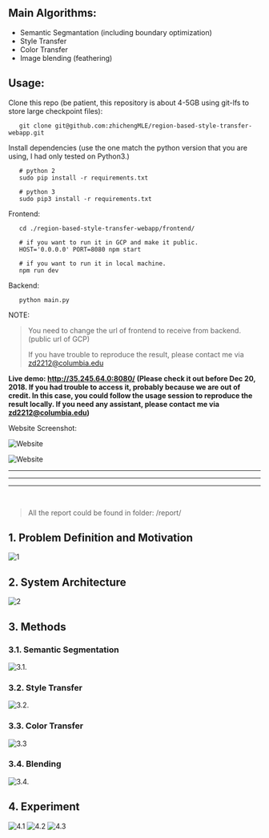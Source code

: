 
## Main Algorithms:

- Semantic Segmantation (including boundary optimization)
- Style Transfer
- Color Transfer
- Image blending (feathering)

## Usage:

Clone this repo (be patient, this repository is about 4-5GB using git-lfs to store large checkpoint files):

```
   git clone git@github.com:zhichengMLE/region-based-style-transfer-webapp.git
```

Install dependencies (use the one match the python version that you are using, I had only tested on Python3.)

```
   # python 2
   sudo pip install -r requirements.txt
   
   # python 3
   sudo pip3 install -r requirements.txt
```

Frontend: 
```
   cd ./region-based-style-transfer-webapp/frontend/
   
   # if you want to run it in GCP and make it public.
   HOST='0.0.0.0' PORT=8080 npm start
   
   # if you want to run it in local machine.
   npm run dev
```

Backend:

```
   python main.py
```

NOTE:

> You need to change the url of frontend to receive from backend. (public url of GCP)
> 
> If you have trouble to reproduce the result, please contact me via zd2212@columbia.edu


**Live demo: http://35.245.64.0:8080/ (Please check it out before Dec 20, 2018. If you had trouble to access it, probably because we are out of credit. In this case, you could follow the usage session to reproduce the result locally. If you need any assistant, please contact me via zd2212@columbia.edu)**


Website Screenshot:

![Website](https://github.com/zhichengMLE/region-based-style-transfer-webapp/blob/master/report/images/website.png)

![Website](https://github.com/zhichengMLE/region-based-style-transfer-webapp/blob/master/report/images/website2.png)

<hr>
<hr>
<hr>

</br>

> All the report could be found in folder: /report/

## 1. Problem Definition and Motivation
![1](https://raw.githubusercontent.com/zhichengMLE/region-based-style-transfer-webapp/master/report/images/1.png)

## 2. System Architecture
![2](https://raw.githubusercontent.com/zhichengMLE/region-based-style-transfer-webapp/master/report/images/2.png)


## 3. Methods
### 3.1. Semantic Segmentation
![3.1.](https://raw.githubusercontent.com/zhichengMLE/region-based-style-transfer-webapp/master/report/images/3.1.png)

### 3.2. Style Transfer
![3.2.](https://raw.githubusercontent.com/zhichengMLE/region-based-style-transfer-webapp/master/report/images/3.2.png) 

### 3.3. Color Transfer
![3.3](https://raw.githubusercontent.com/zhichengMLE/region-based-style-transfer-webapp/master/report/images/3.3.png)

### 3.4. Blending
![3.4.](https://raw.githubusercontent.com/zhichengMLE/region-based-style-transfer-webapp/master/report/images/3.4.png)

## 4. Experiment
![4.1](https://raw.githubusercontent.com/zhichengMLE/region-based-style-transfer-webapp/master/report/images/4.1.png)
![4.2](https://raw.githubusercontent.com/zhichengMLE/region-based-style-transfer-webapp/master/report/images/4.2.png)
![4.3](https://raw.githubusercontent.com/zhichengMLE/region-based-style-transfer-webapp/master/report/images/4.3.png)

